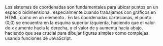 Los sistemas de coordenadas son fundamentales para ubicar puntos en un espacio bidimensional, especialmente cuando trabajamos con gráficos en HTML, como en un elemento <canvas>. En las coordenadas cartesianas, el punto (0,0) se encuentra en la esquina superior izquierda, haciendo que el valor de x aumente hacia la derecha, y el valor de y aumenta hacia abajo, haciendo que sea crucial para dibujar figuras simples como complejas usando funciones de JavaScript.
